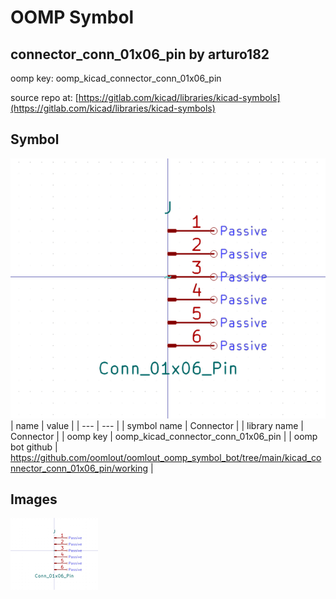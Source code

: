 # OOMP Symbol  
## connector_conn_01x06_pin  by arturo182  
  
oomp key: oomp_kicad_connector_conn_01x06_pin  
  
source repo at: [https://gitlab.com/kicad/libraries/kicad-symbols](https://gitlab.com/kicad/libraries/kicad-symbols)  
## Symbol  
  
[![working.png](working_600.png)](working.png)  
| name | value | 
| --- | --- | 
| symbol name | Connector | 
| library name | Connector | 
| oomp key | oomp_kicad_connector_conn_01x06_pin | 
| oomp bot github | https://github.com/oomlout/oomlout_oomp_symbol_bot/tree/main/kicad_connector_conn_01x06_pin/working | 
## Images  
  
[![working.png](working_140.png)](working.png)  
